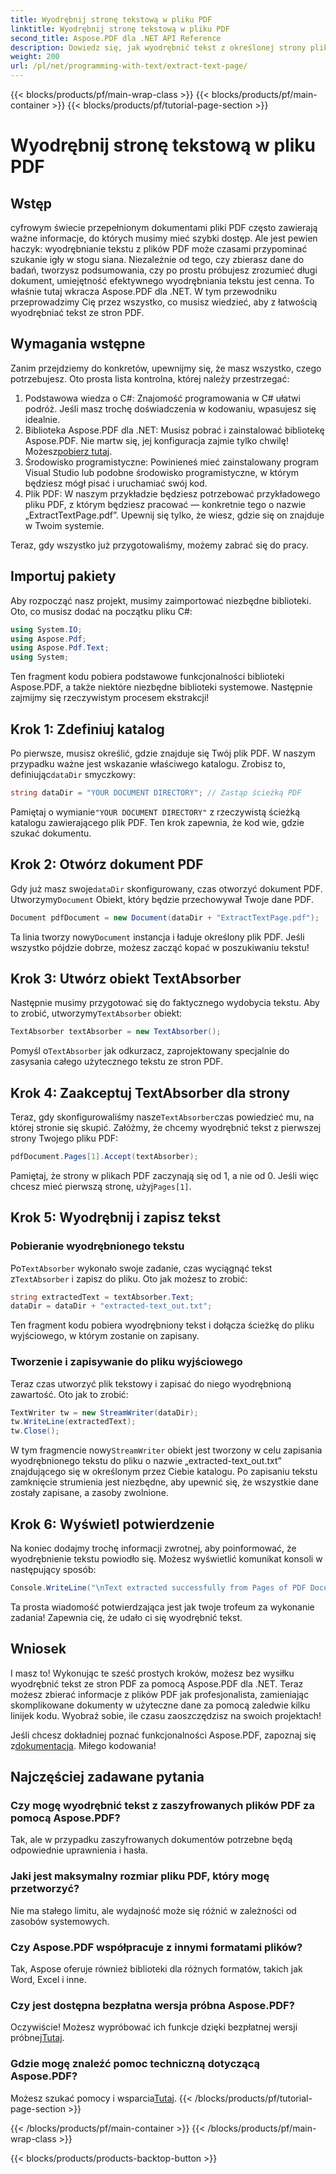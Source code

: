 ```yaml
---
title: Wyodrębnij stronę tekstową w pliku PDF
linktitle: Wyodrębnij stronę tekstową w pliku PDF
second_title: Aspose.PDF dla .NET API Reference
description: Dowiedz się, jak wyodrębnić tekst z określonej strony pliku PDF za pomocą Aspose.PDF dla platformy .NET.
weight: 200
url: /pl/net/programming-with-text/extract-text-page/
---
```


{{< blocks/products/pf/main-wrap-class >}}
{{< blocks/products/pf/main-container >}}
{{< blocks/products/pf/tutorial-page-section >}}

# Wyodrębnij stronę tekstową w pliku PDF

## Wstęp

cyfrowym świecie przepełnionym dokumentami pliki PDF często zawierają ważne informacje, do których musimy mieć szybki dostęp. Ale jest pewien haczyk: wyodrębnianie tekstu z plików PDF może czasami przypominać szukanie igły w stogu siana. Niezależnie od tego, czy zbierasz dane do badań, tworzysz podsumowania, czy po prostu próbujesz zrozumieć długi dokument, umiejętność efektywnego wyodrębniania tekstu jest cenna. To właśnie tutaj wkracza Aspose.PDF dla .NET. W tym przewodniku przeprowadzimy Cię przez wszystko, co musisz wiedzieć, aby z łatwością wyodrębniać tekst ze stron PDF.

## Wymagania wstępne

Zanim przejdziemy do konkretów, upewnijmy się, że masz wszystko, czego potrzebujesz. Oto prosta lista kontrolna, której należy przestrzegać:

1. Podstawowa wiedza o C#: Znajomość programowania w C# ułatwi podróż. Jeśli masz trochę doświadczenia w kodowaniu, wpasujesz się idealnie.
2. Biblioteka Aspose.PDF dla .NET: Musisz pobrać i zainstalować bibliotekę Aspose.PDF. Nie martw się, jej konfiguracja zajmie tylko chwilę! Możesz[pobierz tutaj](https://releases.aspose.com/pdf/net/).
3. Środowisko programistyczne: Powinieneś mieć zainstalowany program Visual Studio lub podobne środowisko programistyczne, w którym będziesz mógł pisać i uruchamiać swój kod.
4. Plik PDF: W naszym przykładzie będziesz potrzebować przykładowego pliku PDF, z którym będziesz pracować — konkretnie tego o nazwie „ExtractTextPage.pdf”. Upewnij się tylko, że wiesz, gdzie się on znajduje w Twoim systemie.

Teraz, gdy wszystko już przygotowaliśmy, możemy zabrać się do pracy.

## Importuj pakiety

Aby rozpocząć nasz projekt, musimy zaimportować niezbędne biblioteki. Oto, co musisz dodać na początku pliku C#:

```csharp
using System.IO;
using Aspose.Pdf;
using Aspose.Pdf.Text;
using System;
```

Ten fragment kodu pobiera podstawowe funkcjonalności biblioteki Aspose.PDF, a także niektóre niezbędne biblioteki systemowe. Następnie zajmijmy się rzeczywistym procesem ekstrakcji!

## Krok 1: Zdefiniuj katalog

Po pierwsze, musisz określić, gdzie znajduje się Twój plik PDF. W naszym przypadku ważne jest wskazanie właściwego katalogu. Zrobisz to, definiując`dataDir` smyczkowy:

```csharp
string dataDir = "YOUR DOCUMENT DIRECTORY"; // Zastąp ścieżką PDF
```

 Pamiętaj o wymianie`"YOUR DOCUMENT DIRECTORY"` z rzeczywistą ścieżką katalogu zawierającego plik PDF. Ten krok zapewnia, że kod wie, gdzie szukać dokumentu.

## Krok 2: Otwórz dokument PDF

 Gdy już masz swoje`dataDir` skonfigurowany, czas otworzyć dokument PDF. Utworzymy`Document` Obiekt, który będzie przechowywał Twoje dane PDF.

```csharp
Document pdfDocument = new Document(dataDir + "ExtractTextPage.pdf");
```

 Ta linia tworzy nowy`Document` instancja i ładuje określony plik PDF. Jeśli wszystko pójdzie dobrze, możesz zacząć kopać w poszukiwaniu tekstu!

## Krok 3: Utwórz obiekt TextAbsorber

 Następnie musimy przygotować się do faktycznego wydobycia tekstu. Aby to zrobić, utworzymy`TextAbsorber` obiekt:

```csharp
TextAbsorber textAbsorber = new TextAbsorber();
```

 Pomyśl o`TextAbsorber` jak odkurzacz, zaprojektowany specjalnie do zasysania całego użytecznego tekstu ze stron PDF. 

## Krok 4: Zaakceptuj TextAbsorber dla strony

 Teraz, gdy skonfigurowaliśmy nasze`TextAbsorber`czas powiedzieć mu, na której stronie się skupić. Załóżmy, że chcemy wyodrębnić tekst z pierwszej strony Twojego pliku PDF:

```csharp
pdfDocument.Pages[1].Accept(textAbsorber);
```

 Pamiętaj, że strony w plikach PDF zaczynają się od 1, a nie od 0. Jeśli więc chcesz mieć pierwszą stronę, użyj`Pages[1]`.

## Krok 5: Wyodrębnij i zapisz tekst

### Pobieranie wyodrębnionego tekstu

 Po`TextAbsorber` wykonało swoje zadanie, czas wyciągnąć tekst z`TextAbsorber` i zapisz do pliku. Oto jak możesz to zrobić:

```csharp
string extractedText = textAbsorber.Text;
dataDir = dataDir + "extracted-text_out.txt";
```

Ten fragment kodu pobiera wyodrębniony tekst i dołącza ścieżkę do pliku wyjściowego, w którym zostanie on zapisany.

### Tworzenie i zapisywanie do pliku wyjściowego

Teraz czas utworzyć plik tekstowy i zapisać do niego wyodrębnioną zawartość. Oto jak to zrobić:

```csharp
TextWriter tw = new StreamWriter(dataDir);
tw.WriteLine(extractedText);
tw.Close();
```

 W tym fragmencie nowy`StreamWriter` obiekt jest tworzony w celu zapisania wyodrębnionego tekstu do pliku o nazwie „extracted-text_out.txt” znajdującego się w określonym przez Ciebie katalogu. Po zapisaniu tekstu zamknięcie strumienia jest niezbędne, aby upewnić się, że wszystkie dane zostały zapisane, a zasoby zwolnione.

## Krok 6: Wyświetl potwierdzenie

Na koniec dodajmy trochę informacji zwrotnej, aby poinformować, że wyodrębnienie tekstu powiodło się. Możesz wyświetlić komunikat konsoli w następujący sposób:

```csharp
Console.WriteLine("\nText extracted successfully from Pages of PDF Document.\nFile saved at " + dataDir);
```

Ta prosta wiadomość potwierdzająca jest jak twoje trofeum za wykonanie zadania! Zapewnia cię, że udało ci się wyodrębnić tekst.

## Wniosek

I masz to! Wykonując te sześć prostych kroków, możesz bez wysiłku wyodrębnić tekst ze stron PDF za pomocą Aspose.PDF dla .NET. Teraz możesz zbierać informacje z plików PDF jak profesjonalista, zamieniając skomplikowane dokumenty w użyteczne dane za pomocą zaledwie kilku linijek kodu. Wyobraź sobie, ile czasu zaoszczędzisz na swoich projektach!

 Jeśli chcesz dokładniej poznać funkcjonalności Aspose.PDF, zapoznaj się z[dokumentacja](https://reference.aspose.com/pdf/net/). Miłego kodowania!

## Najczęściej zadawane pytania

### Czy mogę wyodrębnić tekst z zaszyfrowanych plików PDF za pomocą Aspose.PDF?
Tak, ale w przypadku zaszyfrowanych dokumentów potrzebne będą odpowiednie uprawnienia i hasła.

### Jaki jest maksymalny rozmiar pliku PDF, który mogę przetworzyć?
Nie ma stałego limitu, ale wydajność może się różnić w zależności od zasobów systemowych.

### Czy Aspose.PDF współpracuje z innymi formatami plików?
Tak, Aspose oferuje również biblioteki dla różnych formatów, takich jak Word, Excel i inne.

### Czy jest dostępna bezpłatna wersja próbna Aspose.PDF?
 Oczywiście! Możesz wypróbować ich funkcje dzięki bezpłatnej wersji próbnej[Tutaj](https://releases.aspose.com/).

### Gdzie mogę znaleźć pomoc techniczną dotyczącą Aspose.PDF?
 Możesz szukać pomocy i wsparcia[Tutaj](https://forum.aspose.com/c/pdf/10).
{{< /blocks/products/pf/tutorial-page-section >}}

{{< /blocks/products/pf/main-container >}}
{{< /blocks/products/pf/main-wrap-class >}}

{{< blocks/products/products-backtop-button >}}
